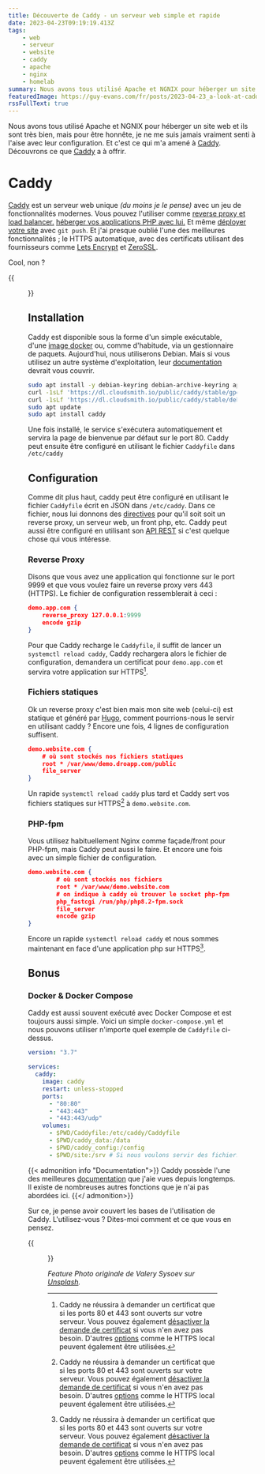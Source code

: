 ```yaml
---
title: Découverte de Caddy - un serveur web simple et rapide
date: 2023-04-23T09:19:19.413Z
tags:
    - web
    - serveur
    - website
    - caddy
    - apache
    - nginx
    - homelab
summary: Nous avons tous utilisé Apache et NGNIX pour héberger un site web et ils sont très bien, mais pour être honnête, je ne me suis jamais vraiment senti à l'aise avec leur configuration. Et c'est ce qui m'a amené à Caddy. Découvrons ce que Caddy a à offrir.
featuredImage: https://guy-evans.com/fr/posts/2023-04-23_a-look-at-caddy-a-simple-and-fast-web-server/valery-sysoev-p9OkL4yW3C8-unsplash.webp
rssFullText: true
---
```

Nous avons tous utilisé Apache et NGNIX pour héberger un site web et ils sont très bien, mais pour être honnête, je ne me suis jamais vraiment senti à l'aise avec leur configuration. Et c'est ce qui m'a amené à [Caddy](caddyserver.com/). Découvrons ce que [Caddy](caddyserver.com/) a à offrir.

# Caddy
[Caddy](caddyserver.com/) est un serveur web unique _(du moins je le pense)_ avec un jeu de fonctionnalités modernes. Vous pouvez l'utiliser comme [reverse proxy et load balancer.](https://caddyserver.com/docs/proxy) [héberger vos applications PHP avec lui.](https://caddyserver.com/docs/fastcgi) Et même [déployer votre site](https://caddyserver.com/docs/git) avec ``git push``. Et j'ai presque oublié l'une des meilleures fonctionnalités ; le HTTPS automatique, avec des certificats utilisant des fournisseurs comme [Lets Encrypt](https://letsencrypt.org/) et [ZeroSSL](https://zerossl.com/).
 
Cool, non ?

{{<figure src="/img/bbt-give-it-to-me-amy.gif">}}

## Installation

Caddy est disponible sous la forme d'un simple exécutable, d'une [image docker](https://hub.docker.com/_/caddy) ou, comme d'habitude, via un gestionnaire de paquets. Aujourd'hui, nous utiliserons Debian. Mais si vous utilisez un autre système d'exploitation, leur [documentation](https://caddyserver.com/docs/install) devrait vous couvrir.

```bash
sudo apt install -y debian-keyring debian-archive-keyring apt-transport-https
curl -1sLf 'https://dl.cloudsmith.io/public/caddy/stable/gpg.key' | sudo gpg --dearmor -o /usr/share/keyrings/caddy-stable-archive-keyring.gpg
curl -1sLf 'https://dl.cloudsmith.io/public/caddy/stable/debian.deb.txt' | sudo tee /etc/apt/sources.list.d/caddy-stable.list
sudo apt update
sudo apt install caddy
```

Une fois installé, le service s'exécutera automatiquement et servira la page de bienvenue par défaut sur le port 80. Caddy peut ensuite être configuré en utilisant le fichier ```Caddyfile``` dans ```/etc/caddy```

## Configuration

Comme dit plus haut, caddy peut être configuré en utilisant le fichier ```Caddyfile``` écrit en JSON dans ```/etc/caddy```. Dans ce fichier, nous lui donnons des [directives](https://caddyserver.com/docs/caddyfile/directives) pour qu'il soit soit un reverse proxy, un serveur web, un front php, etc. Caddy peut aussi être configuré en utilisant son [API REST](https://caddyserver.com/docs/api) si c'est quelque chose qui vous intéresse.

### Reverse Proxy

Disons que vous avez une application qui fonctionne sur le port 9999 et que vous voulez faire un reverse proxy vers 443 (HTTPS). Le fichier de configuration ressemblerait à ceci :

```json
demo.app.com {
    reverse_proxy 127.0.0.1:9999
    encode gzip
}
```

Pour que Caddy recharge le ```Caddyfile```, il suffit de lancer un ```systemctl reload caddy```, Caddy rechargera alors le fichier de configuration, demandera un certificat pour ```demo.app.com``` et servira votre application sur HTTPS[^HTTPS].

### Fichiers statiques

Ok un reverse proxy c'est bien mais mon site web (celui-ci) est statique et généré par [Hugo](gohugo.io), comment pourrions-nous le servir en utilisant caddy ? Encore une fois, 4 lignes de configuration suffisent.

```json
demo.website.com {
    # où sont stockés nos fichiers statiques
    root * /var/www/demo.droapp.com/public
    file_server 
}
```

Un rapide ```systemctl reload caddy``` plus tard et Caddy sert vos fichiers statiques sur HTTPS[^HTTPS] à ```demo.website.com```.

[^HTTPS]: Caddy ne réussira à demander un certificat que si les ports 80 et 443 sont ouverts sur votre serveur. Vous pouvez également [désactiver la demande de certificat](https://caddyserver.com/docs/automatic-https#activation) si vous n'en avez pas besoin. D'autres [options](https://caddyserver.com/docs/automatic-https) comme le HTTPS local peuvent également être utilisées.

### PHP-fpm

Vous utilisez habituellement Nginx comme façade/front pour PHP-fpm, mais Caddy peut aussi le faire. Et encore une fois avec un simple fichier de configuration.

```json
demo.website.com {
        # où sont stockés nos fichiers
        root * /var/www/demo.website.com
        # on indique à caddy où trouver le socket php-fpm
	    php_fastcgi /run/php/php8.2-fpm.sock	
        file_server
        encode gzip
}
```
Encore un rapide ```systemctl reload caddy``` et nous sommes maintenant en face d'une application php sur HTTPS[^HTTPS].

## Bonus

### Docker & Docker Compose

Caddy est aussi souvent exécuté avec Docker Compose et est toujours aussi simple. Voici un simple ```docker-compose.yml``` et nous pouvons utiliser n'importe quel exemple de ```Caddyfile``` ci-dessus.

```yml
version: "3.7"

services:
  caddy:
    image: caddy
    restart: unless-stopped
    ports:
      - "80:80"
      - "443:443"
      - "443:443/udp"
    volumes:
      - $PWD/Caddyfile:/etc/caddy/Caddyfile
      - $PWD/caddy_data:/data
      - $PWD/caddy_config:/config
      - $PWD/site:/srv # Si nous voulons servir des fichiers statiques dans $PWD/site
```

{{< admonition info "Documentation">}}
Caddy possède l'une des meilleures [documentation](https://caddyserver.com/docs/) que j'aie vues depuis longtemps. Il existe de nombreuses autres fonctions que je n'ai pas abordées ici.
{{</ admonition>}}

Sur ce, je pense avoir couvert les bases de l'utilisation de Caddy. L'utilisez-vous ? Dites-moi comment et ce que vous en pensez.

{{<figure src="/img/designated-survivor-beer.gif">}}


_Feature Photo originale de Valery Sysoev sur [Unsplash](https://unsplash.com/@valerysysoev?utm_source=unsplash&utm_medium=referral&utm_content=creditCopyText)._
